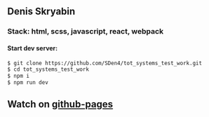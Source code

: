 ## Denis Skryabin

###  Stack: html, scss, javascript, react, webpack

####  Start dev server:
```sh
$ git clone https://github.com/SDen4/tot_systems_test_work.git
$ cd tot_systems_test_work
$ npm i
$ npm run dev
```
## Watch on [github-pages](https://sden4.github.io/tot_systems_test_work/)

<!-- 
github pages
git add dist && git commit -m "Initial dist subtree commit"
git subtree push --prefix dist origin gh-pages
 -->
